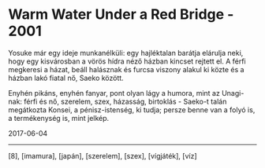 # Warm Water Under a Red Bridge - 2001

Yosuke már egy ideje munkanélküli: egy hajléktalan barátja elárulja neki, hogy egy kisvárosban a vörös hídra néző házban kincset rejtett el. A férfi megkeresi a házat, beáll halásznak és furcsa viszony alakul ki közte és a házban lakó fiatal nő, Saeko között.

Enyhén pikáns, enyhén fanyar, pont olyan lágy a humora, mint az Unagi-nak: férfi és nő, szerelem, szex, házasság, birtoklás - Saeko-t talán megátkozta Konsei, a pénisz-istenség, ki tudja; persze benne van a folyó is, a termékenység is, mint jelkép.

2017-06-04

----

[8], [imamura], [japán], [szerelem], [szex], [vígjáték], [víz]
